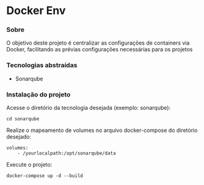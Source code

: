 # Docker Env

### Sobre

O objetivo deste projeto é centralizar as configurações de containers via Docker, facilitando as prévias configurações necessárias para os projetos

### Tecnologias abstraídas

- Sonarqube

### Instalação do projeto

Acesse o diretório da tecnologia desejada (exemplo: sonarqube):

    cd sonarqube

Realize o mapeamento de volumes no arquivo docker-compose do diretório desejado:

    volumes:
        - /yourlocalpath:/opt/sonarqube/data

Execute o projeto:

    docker-compose up -d --build
